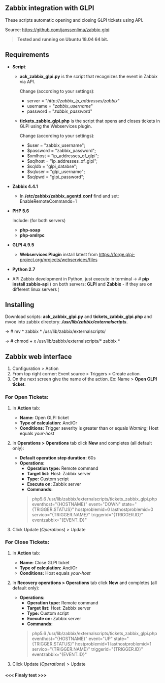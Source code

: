 ## Zabbix integration with GLPI
These scripts automatic opening and closing GLPI tickets using API.

Source: https://github.com/janssenlima/zabbix-glpi
> **Tested and running on Ubuntu 18.04 64 bit.**
## Requirements
- **Script**:
    - **ack_zabbix_glpi.py** is the script that recognizes the event in Zabbix via API.

        Change (according to your settings):
        - server = "_http://zabbix_ip_addresses/zabbix_"
        - username = "_zabbix_username_"
        - password = "_zabbix_password_"

    - **tickets_zabbix_glpi.php** is the script that opens and closes tickets in GLPI using the Webservices plugin.

        Change (according to your settings):
        - $user =     	"zabbix_username";
        - $password = 	"zabbix_password";
        - $xmlhost =  	"ip_addresses_of_glpi";
        - $sqlhost = 	"ip_addresses_of_glpi";
        - $sqldb = 	"glpi_databse";
        - $sqluser =  	"glpi_username";
        - $sqlpwd =   	"glpi_password";

- **Zabbix 4.4.1**
    - In **/etc/zabbix/zabbix_agentd.conf** find and set: EnableRemoteCommands=1
- **PHP 5.6**

     Include: (for both servers)
    - **php-soap**
    - **php-xmlrpc**
- **GLPI 4.9.5**
    - **Webservices Plugin** install latest from https://forge.glpi-project.org/projects/webservices/files
- **Python 2.7**
- API Zabbix development in Python, just execute in terminal -> # **pip install zabbix-api** ( on both servers: **GLPI** and **Zabbix** - if they are on different linux servers )

## Installing
Download scripts: **ack_zabbix_glpi.py** and **tickets_zabbix_glpi.php** and mvoe into zabbix directory: **_/usr/lib/zabbix/externalscripts_**.

-> # mv * zabbix * /usr/lib/zabbix/externalscripts/

-> # chmod + x /usr/lib/zabbix/externalscripts/* zabbix *

##  Zabbix web interface
1. Configuration > Action
2. From top right corner: Event source > Triggers > Create action.
3. On the next screen give the name of the action. Ex: Name > **Open GLPI ticket**.

### For Open Tickets:
1. In **Action** tab:
   - **Name:** Open GLPI ticket
   - **Type of calculation:** And/Or
   - **Conditions:** Trigger severity is greater than or equals _Warning_; Host equals _your-host_

2. In **Operations > Operations** tab click **New** and completes (all default only):
   - **Default operation step duration:** 60s
   - **Operations**:
       - **Operation type:** Remote command
       - **Target list:** Host: Zabbix server
       - **Type:** Custom script
       - **Execute on:** Zabbix server
       - **Commands:**
       > php5.6 /usr/lib/zabbix/externalscripts/tickets_zabbix_glpi.php eventhost="{HOSTNAME}" event="DOWN" state="{TRIGGER.STATUS}" hostproblemid=0 lasthostproblemid=0 servico="{TRIGGER.NAME}" triggerid="{TRIGGER.ID}" eventzabbix="{EVENT.ID}"
3. Click Update (_Operations_) > Update

### For Close Tickets:
1. In **Action** tab:
   - **Name:** Close GLPI ticket
   - **Type of calculation:** And/Or
   - **Conditions:** Host equals _your-host_

2. In **Recovery operations > Operations** tab click **New** and completes (all default only):
   - **Operations**:
       - **Operation type:** Remote command
       - **Target list:** Host: Zabbix server
       - **Type:** Custom script
       - **Execute on:** Zabbix server
       - **Commands:**
       > php5.6 /usr/lib/zabbix/externalscripts/tickets_zabbix_glpi.php eventhost="{HOSTNAME}" event="UP" state="{TRIGGER.STATUS}" hostproblemid=1 lasthostproblemid=1 servico="{TRIGGER.NAME}" triggerid="{TRIGGER.ID}" eventzabbix="{EVENT.ID}"

3. Click Update (_Operations_) > Update

#### <<< Finaly test >>>
